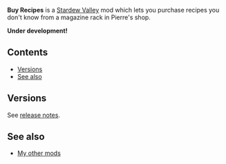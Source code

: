 ﻿**Buy Recipes** is a [Stardew Valley](http://stardewvalley.net/) mod which lets you 
purchase recipes you don't know from a magazine rack in Pierre's shop.

**Under development!**

## Contents
* [Versions](#versions)
* [See also](#see-also)

## Versions
See [release notes](release-notes.md).

## See also
* [My other mods](..\readme.md)